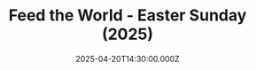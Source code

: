 ---
video:
  type: vimeo
  id: 1077101176
speaker:
  permalink: bart-wilkins
  name: Bart Wilkins
title: Feed the World - Easter Sunday (2025)
image: https://i.imgur.com/GQTRtGA.png
date: 2025-04-20T14:30:00.000Z
---